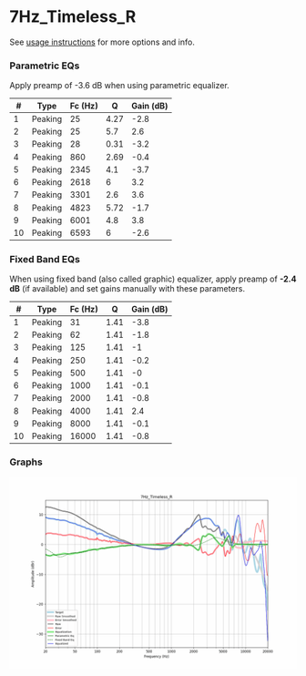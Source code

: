 # 7Hz_Timeless_R
See [usage instructions](https://github.com/jaakkopasanen/AutoEq#usage) for more options and info.

### Parametric EQs
Apply preamp of -3.6 dB when using parametric equalizer.

|   # | Type    |   Fc (Hz) |    Q |   Gain (dB) |
|-----|---------|-----------|------|-------------|
|   1 | Peaking |        25 | 4.27 |        -2.8 |
|   2 | Peaking |        25 | 5.7  |         2.6 |
|   3 | Peaking |        28 | 0.31 |        -3.2 |
|   4 | Peaking |       860 | 2.69 |        -0.4 |
|   5 | Peaking |      2345 | 4.1  |        -3.7 |
|   6 | Peaking |      2618 | 6    |         3.2 |
|   7 | Peaking |      3301 | 2.6  |         3.6 |
|   8 | Peaking |      4823 | 5.72 |        -1.7 |
|   9 | Peaking |      6001 | 4.8  |         3.8 |
|  10 | Peaking |      6593 | 6    |        -2.6 |

### Fixed Band EQs
When using fixed band (also called graphic) equalizer, apply preamp of **-2.4 dB** (if available) and set gains manually with these parameters.

|   # | Type    |   Fc (Hz) |    Q |   Gain (dB) |
|-----|---------|-----------|------|-------------|
|   1 | Peaking |        31 | 1.41 |        -3.8 |
|   2 | Peaking |        62 | 1.41 |        -1.8 |
|   3 | Peaking |       125 | 1.41 |        -1   |
|   4 | Peaking |       250 | 1.41 |        -0.2 |
|   5 | Peaking |       500 | 1.41 |        -0   |
|   6 | Peaking |      1000 | 1.41 |        -0.1 |
|   7 | Peaking |      2000 | 1.41 |        -0.8 |
|   8 | Peaking |      4000 | 1.41 |         2.4 |
|   9 | Peaking |      8000 | 1.41 |        -0.1 |
|  10 | Peaking |     16000 | 1.41 |        -0.8 |

### Graphs
![](./7Hz_Timeless_R.png)
